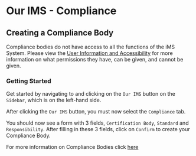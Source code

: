 # Our IMS - Compliance

## Creating a Compliance Body

Compliance bodies do not have access to all the functions of the iMS System. Please view the [User Information and Accessibility][Info] for more information on what permissions they have, can be given, and cannot be given.

### Getting Started

Get started by navigating to and clicking on the `Our IMS` button on the `Sidebar`, which is on the left-hand side.

After clicking the `Our IMS` button, you must now select the `Compliance` tab.

You should now see a form with 3 fields, `Certification Body`, `Standard` and `Responsibility`. After filling in these 3 fields, click on `Confirm` to create your Compliance Body. 

For more information on Compliance Bodies click [here][Our IMS]

[Info]: info "User Information and Accessibility"
[Our IMS]: Our_IMS "Our IMS"